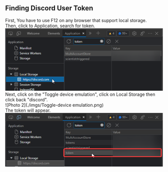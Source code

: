 <a name="finding-discord-user-token"></a>
## Finding Discord User Token
First, You have to use F12 on any browser that support local storage. <br />
Then, click to Application, search for token. <br />
![Photo 1](./imgs/F12-local-storage.png) <br />
Next, click on the "Toggle device emulation", click on Local Storage then click back "discord". <br />
![Photo 2](./imgs/Toggle-device emulation.png) <br />
The token will appear. <br />
![Photo 3](./imgs/token.png)
